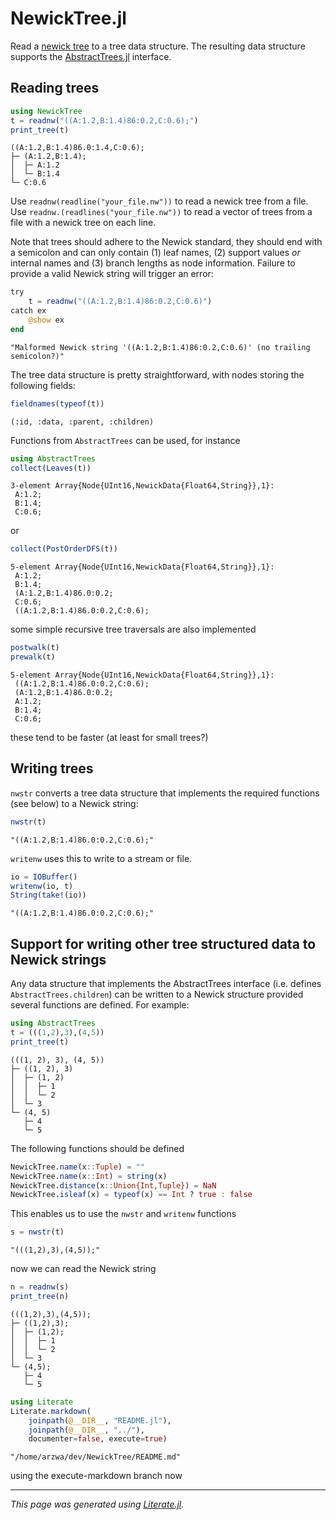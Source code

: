 # NewickTree.jl

Read a [newick tree](http://evolution.genetics.washington.edu/phylip/newicktree.html) to a tree data structure. The resulting data structure supports the [AbstractTrees.jl](https://github.com/JuliaCollections/AbstractTrees.jl) interface.

## Reading trees

```julia
using NewickTree
t = readnw("((A:1.2,B:1.4)86:0.2,C:0.6);")
print_tree(t)
```

```
((A:1.2,B:1.4)86.0:1.4,C:0.6);
├─ (A:1.2,B:1.4);
│  ├─ A:1.2
│  └─ B:1.4
└─ C:0.6
```

Use `readnw(readline("your_file.nw"))` to read a newick tree from a file. Use `readnw.(readlines("your_file.nw"))` to read a vector of trees from a file with a newick tree on each line.

Note that trees should adhere to the Newick standard, they should end with a semicolon and can only contain (1) leaf names, (2) support values *or* internal names and (3) branch lengths as node information. Failure to provide a valid Newick string will trigger an error:

```julia
try
    t = readnw("((A:1.2,B:1.4)86:0.2,C:0.6)")
catch ex
    @show ex
end
```
```
"Malformed Newick string '((A:1.2,B:1.4)86:0.2,C:0.6)' (no trailing semicolon?)"
```

The tree data structure is pretty straightforward, with nodes storing the following fields:

```julia
fieldnames(typeof(t))
```
```
(:id, :data, :parent, :children)
```

Functions from `AbstractTrees` can be used, for instance

```julia
using AbstractTrees
collect(Leaves(t))
```
```
3-element Array{Node{UInt16,NewickData{Float64,String}},1}:
 A:1.2;
 B:1.4;
 C:0.6;
```

or

```julia
collect(PostOrderDFS(t))
```
```
5-element Array{Node{UInt16,NewickData{Float64,String}},1}:
 A:1.2;
 B:1.4;
 (A:1.2,B:1.4)86.0:0.2;
 C:0.6;
 ((A:1.2,B:1.4)86.0:0.2,C:0.6);
```

some simple recursive tree traversals are also implemented

```julia
postwalk(t)
prewalk(t)
```
```
5-element Array{Node{UInt16,NewickData{Float64,String}},1}:
 ((A:1.2,B:1.4)86.0:0.2,C:0.6);
 (A:1.2,B:1.4)86.0:0.2;
 A:1.2;
 B:1.4;
 C:0.6;
```

these tend to be faster (at least for small trees?)

## Writing trees

`nwstr` converts a tree data structure that implements the required functions (see below) to a Newick string:

```julia
nwstr(t)
```
```
"((A:1.2,B:1.4)86.0:0.2,C:0.6);"
```

`writenw` uses this to write to a stream or file.

```julia
io = IOBuffer()
writenw(io, t)
String(take!(io))
```
```
"((A:1.2,B:1.4)86.0:0.2,C:0.6);"
```

## Support for writing other tree structured data to Newick strings

Any data structure that implements the AbstractTrees interface (i.e. defines `AbstractTrees.children`) can be written to a Newick structure provided several functions are defined. For example:

```julia
using AbstractTrees
t = (((1,2),3),(4,5))
print_tree(t)
```

```
(((1, 2), 3), (4, 5))
├─ ((1, 2), 3)
│  ├─ (1, 2)
│  │  ├─ 1
│  │  └─ 2
│  └─ 3
└─ (4, 5)
   ├─ 4
   └─ 5
```

The following functions should be defined

```julia
NewickTree.name(x::Tuple) = ""
NewickTree.name(x::Int) = string(x)
NewickTree.distance(x::Union{Int,Tuple}) = NaN
NewickTree.isleaf(x) = typeof(x) == Int ? true : false
```

This enables us to use the `nwstr` and `writenw` functions

```julia
s = nwstr(t)
```
```
"(((1,2),3),(4,5));"
```

now we can read the Newick string

```julia
n = readnw(s)
print_tree(n)
```

```
(((1,2),3),(4,5));
├─ ((1,2),3);
│  ├─ (1,2);
│  │  ├─ 1
│  │  └─ 2
│  └─ 3
└─ (4,5);
   ├─ 4
   └─ 5
```

```julia
using Literate
Literate.markdown(
    joinpath(@__DIR__, "README.jl"),
    joinpath(@__DIR__, "../"),
    documenter=false, execute=true)
```
```
"/home/arzwa/dev/NewickTree/README.md"
```

using the execute-markdown branch now

---

*This page was generated using [Literate.jl](https://github.com/fredrikekre/Literate.jl).*

